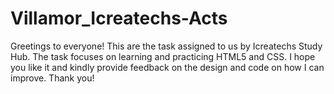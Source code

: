 # Villamor_Icreatechs-Acts

Greetings to everyone! This are the task assigned to us by Icreatechs Study Hub. 
The task focuses on learning and practicing HTML5 and CSS. 
I hope you like it and kindly provide feedback on the design and code on how I can improve. 
Thank you!
